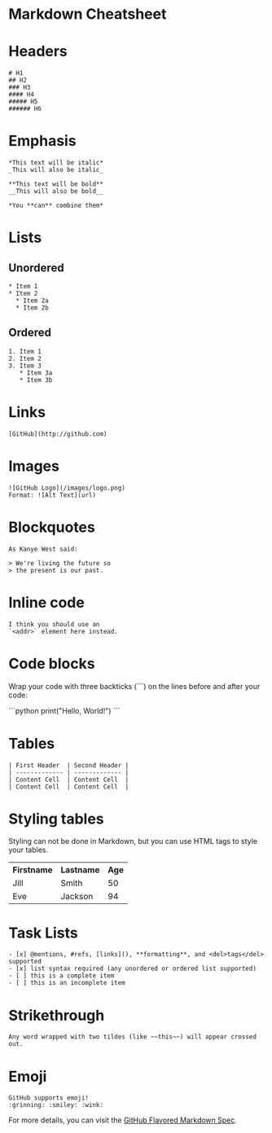 ﻿# Markdown Cheatsheet

# Headers
```
# H1
## H2
### H3
#### H4
##### H5
###### H6
```

# Emphasis
```
*This text will be italic*
_This will also be italic_

**This text will be bold**
__This will also be bold__

*You **can** combine them*
```

# Lists
## Unordered
```
* Item 1
* Item 2
  * Item 2a
  * Item 2b
```
## Ordered
```
1. Item 1
2. Item 2
3. Item 3
   * Item 3a
   * Item 3b
```

# Links
```
[GitHub](http://github.com)
```

# Images
```
![GitHub Logo](/images/logo.png)
Format: ![Alt Text](url)
```

# Blockquotes
```
As Kanye West said:

> We're living the future so
> the present is our past.
```

# Inline code
```
I think you should use an
`<addr>` element here instead.
```

# Code blocks
Wrap your code with three backticks (```) on the lines before and after your code:

\```python
print("Hello, World!")
\```

# Tables
```
| First Header  | Second Header |
| ------------- | ------------- |
| Content Cell  | Content Cell  |
| Content Cell  | Content Cell  |
```
# Styling tables
Styling can not be done in Markdown, but you can use HTML tags to style your tables.

<table style="width:100%">
  <tr>
    <th style="text-align:left">Firstname</th>
    <th style="text-align:left">Lastname</th> 
    <th style="text-align:left">Age</th>
  </tr>
  <tr>
    <td>Jill</td>
    <td>Smith</td> 
    <td>50</td>
  </tr>
  <tr>
    <td>Eve</td>
    <td>Jackson</td> 
    <td>94</td>
  </tr>
</table>

# Task Lists
```
- [x] @mentions, #refs, [links](), **formatting**, and <del>tags</del> supported
- [x] list syntax required (any unordered or ordered list supported)
- [ ] this is a complete item
- [ ] this is an incomplete item
```

# Strikethrough
```
Any word wrapped with two tildes (like ~~this~~) will appear crossed out.
```

# Emoji
```
GitHub supports emoji!
:grinning: :smiley: :wink:
```


For more details, you can visit the [GitHub Flavored Markdown Spec](https://github.github.com/gfm/).